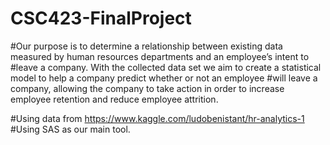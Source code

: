 # CSC423-FinalProject
#Our purpose is to determine a relationship between existing data measured by human resources departments and an employee’s intent to #leave a company. With the collected data set we aim to create a statistical model to help a company predict whether or not an employee #will leave a company, allowing the company to take action in order to increase employee retention and reduce employee attrition. 

#Using data from https://www.kaggle.com/ludobenistant/hr-analytics-1
#Using SAS as our main tool.
